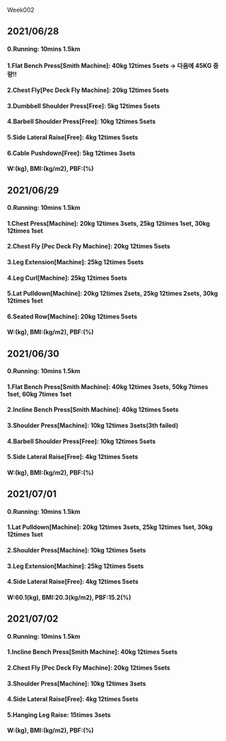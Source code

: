 Week002

## 2021/06/28

#### 0.Running: 10mins 1.5km
#### 1.Flat Bench Press\[Smith Machine\]: 40kg 12times 5sets -> 다음에  45KG 증량!!
#### 2.Chest Fly\[Pec Deck Fly Machine\]: 20kg 12times 5sets 
#### 3.Dumbbell Shoulder Press\[Free\]: 5kg 12times 5sets
#### 4.Barbell Shoulder Press\[Free\]: 10kg 12times 5sets
#### 5.Side Lateral Raise\[Free\]: 4kg 12times 5sets
#### 6.Cable Pushdown\[Free\]: 5kg 12times 3sets
#### W:(kg), BMI:(kg/m2), PBF:(%)

## 2021/06/29

#### 0.Running: 10mins 1.5km
#### 1.Chest Press\[Machine\]: 20kg 12times 3sets, 25kg 12times 1set, 30kg 12times 1set  
#### 2.Chest Fly \[Pec Deck Fly Machine\]: 20kg 12times 5sets 
#### 3.Leg Extension\[Machine\]: 25kg 12times 5sets
#### 4.Leg Curl\[Machine\]: 25kg 12times 5sets
#### 5.Lat Pulldown\[Machine\]: 20kg 12times 2sets, 25kg 12times 2sets, 30kg 12times 1set  
#### 6.Seated Row\[Machine\]: 20kg 12times 5sets
#### W:(kg), BMI:(kg/m2), PBF:(%)

## 2021/06/30

#### 0.Running: 10mins 1.5km
#### 1.Flat Bench Press\[Smith Machine\]: 40kg 12times 3sets, 50kg 7times 1set, 60kg 7times 1set 
#### 2.Incline Bench Press\[Smith Machine\]: 40kg 12times 5sets  
#### 3.Shoulder Press\[Machine\]: 10kg 12times 3sets(3th failed)
#### 4.Barbell Shoulder Press\[Free\]: 10kg 12times 5sets
#### 5.Side Lateral Raise\[Free\]: 4kg 12times 5sets
#### W:(kg), BMI:(kg/m2), PBF:(%)

## 2021/07/01

#### 0.Running: 10mins 1.5km
#### 1.Lat Pulldown[Machine]: 20kg 12times 3sets, 25kg 12times 1set, 30kg 12times 1set
#### 2.Shoulder Press\[Machine\]: 10kg 12times 5sets
#### 3.Leg Extension\[Machine\]: 25kg 12times 5sets
#### 4.Side Lateral Raise\[Free\]: 4kg 12times 5sets
#### W:60.1(kg), BMI:20.3(kg/m2), PBF:15.2(%)

## 2021/07/02

#### 0.Running: 10mins 1.5km
#### 1.Incline Bench Press\[Smith Machine\]: 40kg 12times 5sets 
#### 2.Chest Fly \[Pec Deck Fly Machine\]: 20kg 12times 5sets 
#### 3.Shoulder Press\[Machine\]: 10kg 12times 3sets
#### 4.Side Lateral Raise\[Free\]: 4kg 12times 5sets
#### 5.Hanging Leg Raise: 15times 3sets

#### W:(kg), BMI:(kg/m2), PBF:(%)

